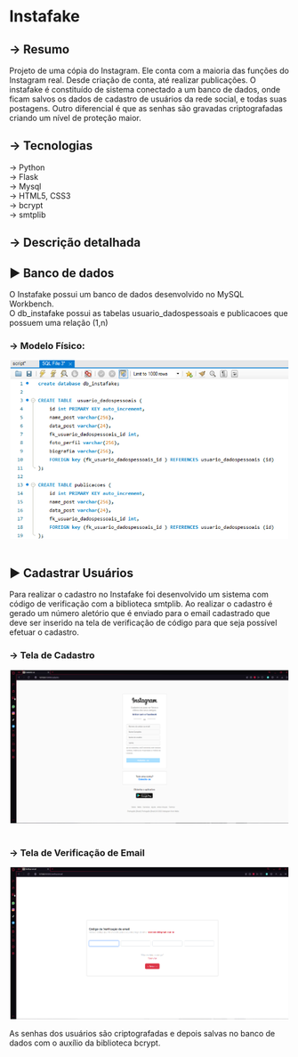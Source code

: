 # Instafake
## → Resumo
Projeto de uma cópia do Instagram. Ele conta com a maioria das funções do Instagram real. Desde criação de conta, até realizar publicações. O instafake é constituído de sistema conectado a um banco de dados, onde ficam salvos os dados de cadastro de usuários da rede social, e todas suas postagens. Outro diferencial é que as senhas são gravadas criptografadas criando um nível de proteção maior.

## → Tecnologias
→ Python <br>
→ Flask <br>
→ Mysql <br>
→ HTML5, CSS3 <br>
→ bcrypt <br>
→ smtplib <br>

## → Descrição detalhada

## ► Banco de dados
O Instafake possui um banco de dados desenvolvido no MySQL Workbench. <br>
O db_instafake possui as tabelas usuario_dadospessoais e publicacoes que possuem uma relação (1,n) <br>

### → Modelo Físico: <br>
<div align="center">
  <img src="https://github.com/kaykyextr3me/Instafake/blob/d14ee0adedb9021bf10f722fc7dd4ff78fe771b2/files_readme/banco%20de%20dados.png" width="500x">
</div>
<br>

## ► Cadastrar Usuários
Para realizar o cadastro no Instafake foi desenvolvido um sistema com código de verificação com a biblioteca smtplib. Ao realizar o cadastro é gerado um número aletório que é enviado para o email cadastrado que deve ser inserido na tela de verificação de código para que seja possível efetuar o cadastro.

### → Tela de Cadastro
<div align="center">
  <img src="https://github.com/kaykyextr3me/Instafake/blob/d14ee0adedb9021bf10f722fc7dd4ff78fe771b2/files_readme/tela_cadastro_.png" width="500x">
</div> <br>

### → Tela de Verificação de Email
<div align="center">
  <img src="https://github.com/kaykyextr3me/Instafake/blob/d14ee0adedb9021bf10f722fc7dd4ff78fe771b2/files_readme/tela_ver_email.png" width="500x">
</div>

As senhas dos usuários são criptografadas e depois salvas no banco de dados com o auxílio da biblioteca bcrypt.





